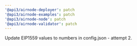 ```yaml
---
'@api3/airnode-deployer': patch
'@api3/airnode-examples': patch
'@api3/airnode-node': patch
'@api3/airnode-validator': patch
---
```


Update EIP1559 values to numbers in config.json - attempt 2.
